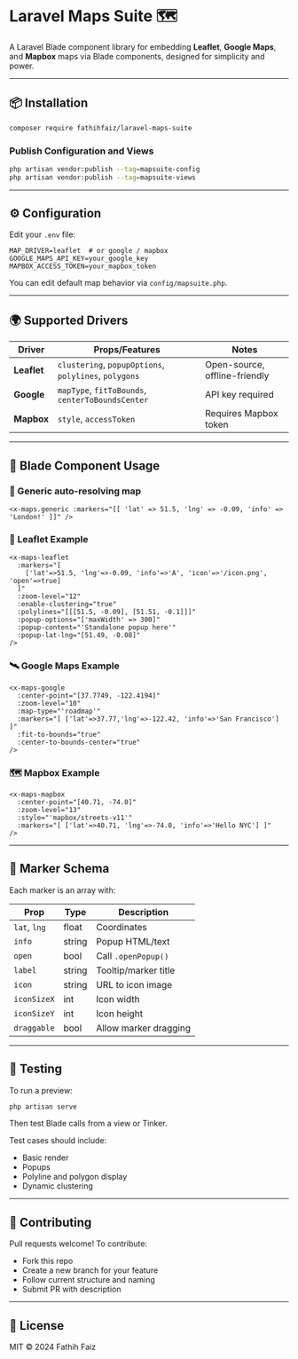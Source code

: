 # Laravel Maps Suite 🗺️

A Laravel Blade component library for embedding **Leaflet**, **Google Maps**, and **Mapbox** maps via Blade components, designed for simplicity and power.

---

## 📦 Installation

```bash
composer require fathihfaiz/laravel-maps-suite
```

### Publish Configuration and Views

```bash
php artisan vendor:publish --tag=mapsuite-config
php artisan vendor:publish --tag=mapsuite-views
```

---

## ⚙️ Configuration

Edit your `.env` file:

```
MAP_DRIVER=leaflet  # or google / mapbox
GOOGLE_MAPS_API_KEY=your_google_key
MAPBOX_ACCESS_TOKEN=your_mapbox_token
```

You can edit default map behavior via `config/mapsuite.php`.

---

## 🌍 Supported Drivers

| Driver   | Props/Features              | Notes |
|----------|-----------------------------|-------|
| **Leaflet**  | `clustering`, `popupOptions`, `polylines`, `polygons` | Open-source, offline-friendly |
| **Google**   | `mapType`, `fitToBounds`, `centerToBoundsCenter` | API key required |
| **Mapbox**   | `style`, `accessToken` | Requires Mapbox token |

---

## 🧰 Blade Component Usage

### 🧭 Generic auto-resolving map

```blade
<x-maps.generic :markers="[[ 'lat' => 51.5, 'lng' => -0.09, 'info' => 'London!' ]]" />
```

### 🍃 Leaflet Example

```blade
<x-maps-leaflet
  :markers="[
    ['lat'=>51.5, 'lng'=>-0.09, 'info'=>'A', 'icon'=>'/icon.png', 'open'=>true]
  ]"
  :zoom-level="12"
  :enable-clustering="true"
  :polylines="[[[51.5, -0.09], [51.51, -0.1]]]"
  :popup-options="['maxWidth' => 300]"
  :popup-content="'Standalone popup here'"
  :popup-lat-lng="[51.49, -0.08]"
/>
```

### 🛰 Google Maps Example

```blade
<x-maps-google
  :center-point="[37.7749, -122.4194]"
  :zoom-level="10"
  :map-type="'roadmap'"
  :markers="[ ['lat'=>37.77,'lng'=>-122.42, 'info'=>'San Francisco'] ]"
  :fit-to-bounds="true"
  :center-to-bounds-center="true"
/>
```

### 🗺 Mapbox Example

```blade
<x-maps-mapbox
  :center-point="[40.71, -74.0]"
  :zoom-level="13"
  :style="'mapbox/streets-v11'"
  :markers="[ ['lat'=>40.71, 'lng'=>-74.0, 'info'=>'Hello NYC'] ]"
/>
```

---

## 📍 Marker Schema

Each marker is an array with:

| Prop         | Type    | Description |
|--------------|---------|-------------|
| `lat`, `lng` | float   | Coordinates |
| `info`       | string  | Popup HTML/text |
| `open`       | bool    | Call `.openPopup()` |
| `label`      | string  | Tooltip/marker title |
| `icon`       | string  | URL to icon image |
| `iconSizeX`  | int     | Icon width |
| `iconSizeY`  | int     | Icon height |
| `draggable`  | bool    | Allow marker dragging |

---

## 🧪 Testing

To run a preview:

```bash
php artisan serve
```

Then test Blade calls from a view or Tinker.

Test cases should include:

- Basic render
- Popups
- Polyline and polygon display
- Dynamic clustering

---

## 🤝 Contributing

Pull requests welcome! To contribute:

- Fork this repo
- Create a new branch for your feature
- Follow current structure and naming
- Submit PR with description

---

## 📜 License

MIT © 2024 Fathih Faiz